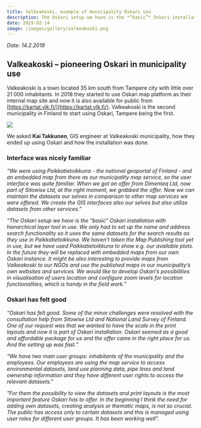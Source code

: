 ```yaml
---
title: Valkeakoski, example of municipality Oskari use
description: The Oskari setup we have is the *“basic”* Oskari installation with hierarchical layer tool in use. 
date: 2019-02-14
image: /images/gallery/valkeakoski.png
---
```

*Date: 14.2.2019*
## Valkeakoski – pioneering Oskari in municipality use

Valkeakoski is a town located 35 km south from Tampere city with little over 21 000 inhabitants. 
In 2018 they started to use Oskari map platform as their internal map site and now it is also available for public from
[https://kartat.vlk.fi/](https://kartat.vlk.fi/). Valkeakoski is the second municipality in Finland to start using Oskari, 
Tampere being the first.

<img src="/images/gallery/valkeakoski.png"  class="img-responsive"/>

We asked **Kai Takkunen**, GIS engineer at Valkeakoski municipality, how they ended up using Oskari and how the installation was done.

### Interface was nicely familiar
_“We were using Paikkatietoikkuna - the national geoportal of Finland - and an embedded map from there as our municipality map service, 
so the user interface was quite familiar. When we got an offer from Dimenteq Ltd, now part of Sitowise Ltd, at the right moment, 
we grabbed the offer. Now we can maintain the datasets our selves in comparison to other map services we were offered. 
We create the GIS interfaces also our selves but also utilize datasets from other services.”_

_“The Oskari setup we have is the *“basic”* Oskari installation with hierarchical layer tool in use. 
We only had to set up the name and address search functionality so it uses the same datasets for the search results as they use in 
Paikkatietoikkuna. We haven’t taken the Map Publishing tool yet in use, but we have used Paikkatietoikkuna to show e.g. our 
available plots. In the future they will be replaced with embedded maps from our own Oskari instance. 
It might be also interesting to provide maps from Valkeakoski to our NGOs and use the published maps in our 
municipality’s own websites and services. We would like to develop Oskari’s possibilities in visualisation of 
users location and configure zoom levels for location functionalities, which is handy in the field work.”_

### Oskari has felt good
_“Oskari has felt good. Some of the minor challenges were resolved with the consultation help from 
Sitowise Ltd and National Land Survey of Finland. One of our request was that we wanted to have the scale in the print layouts and now it is part of Oskari installation. Oskari seemed as a good and affordable package for us and the offer came in the right place for us. And the setting up was fast.”_

_“We have two main user groups: inhabitants of the municipality and the employees. Our employees are using the map service to access environmental datasets, land use planning data, pipe lines and land ownership information and they have different user rights to access the relevant datasets."_

_"For them the possibility to view the datasets and print layouts is the most important feature Oskari has to offer. 
In the beginning I think the need for adding own datasets, creating analysis or thematic maps, is not so crucial. 
The public has access only to certain datasets and this is managed using user roles for different user groups. It has been working well”._
